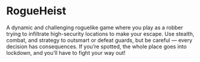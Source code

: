 # RogueHeist
A dynamic and challenging roguelike game where you play as a robber trying to infiltrate high-security locations to make your escape. Use stealth, combat, and strategy to outsmart or defeat guards, but be careful — every decision has consequences. If you’re spotted, the whole place goes into lockdown, and you’ll have to fight your way out!
